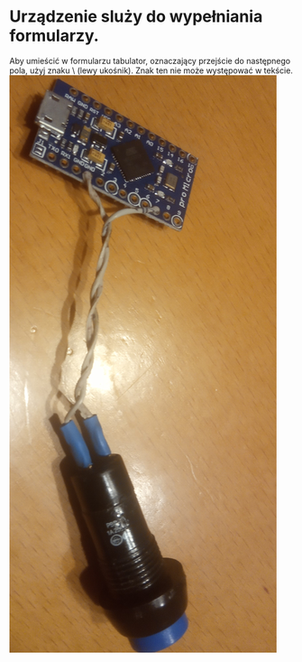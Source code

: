 # Urządzenie sluży do wypełniania formularzy.
Aby umieścić w formularzu tabulator, oznaczający przejście do następnego pola, użyj znaku \ (lewy ukośnik). Znak ten nie może występować w tekście.
![zdjecie](https://github.com/gcygan2/haslo/blob/main/hardware.jpg)
